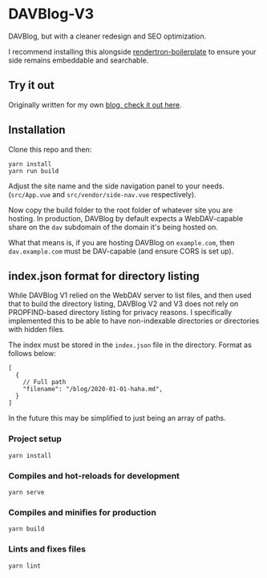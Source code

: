 # DAVBlog-V3

DAVBlog, but with a cleaner redesign and SEO optimization.

I recommend installing this alongside [rendertron-boilerplate](https://github.com/mmjee/rendertron-boilerplate) to ensure your side remains embeddable and searchable.

## Try it out

Originally written for my own [blog, check it out here](https://blog.maharshi.ninja).

## Installation

Clone this repo  and then:
```shell
yarn install
yarn run build
```

Adjust the site name and the side navigation panel to your needs. (`src/App.vue` and `src/vendor/side-nav.vue` respectively).

Now copy the build folder to the root folder of whatever site you are hosting. In production, DAVBlog by default expects a WebDAV-capable share on the `dav` subdomain of the domain it's being hosted on.

What that means is, if you are hosting DAVBlog on `example.com`, then `dav.example.com` must be DAV-capable (and ensure CORS is set up).

## index.json format for directory listing

While DAVBlog V1 relied on the WebDAV server to list files, and then used that to build the directory listing, DAVBlog V2 and V3 does not rely on PROPFIND-based directory listing for privacy reasons. I specifically implemented this to be able to have non-indexable directories or directories with hidden files.

The index must be stored in the `index.json` file in the directory. Format as follows below:

```json5
[
  {
    // Full path
    "filename": "/blog/2020-01-01-haha.md",
  }
]
```

In the future this may be simplified to just being an array of paths.

### Project setup
```
yarn install
```

### Compiles and hot-reloads for development
```
yarn serve
```

### Compiles and minifies for production
```
yarn build
```

### Lints and fixes files
```
yarn lint
```
